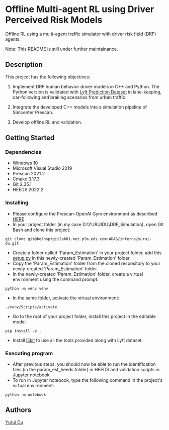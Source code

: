 # Offline Multi-agent RL using Driver Perceived Risk Models

Offline RL using a multi-agent traffic simulator with driver risk field (DRF) agents.

Note: This README is still under further maintainance.

## Description

This project has the following objectives:

1. Implement DRF human behavior driver models in C++ and Python. The Python version is validated with [Lyft Prediction Dataset](https://level-5.global/data/prediction/) in lane-keeping, car-following and braking scenarios from urban traffic.

2. Integrate the developed C++ models into a simulation pipeline of Simcenter Prescan.

3. Develop offline RL and validation.

## Getting Started

### Dependencies

* Windows 10
* Microsoft Visual Studio 2019
* Prescan 2021.2
* Cmake 3.17.3
* Git 2.35.1
* HEEDS 2022.2

### Installing

* Please configure the Prescan-OpenAI Gym environment as described [HERE](https://belnsptgitlab01.net.plm.eds.com/ADAS/mimic/prescan-gym)
* In your project folder (in my case D:\YURUIDU\DRF_Simulation), open Git Bash and clone this project:  
```
git clone git@belnsptgitlab01.net.plm.eds.com:ADAS/interns/yurui-du.git
```
* Create a folder called 'Param_Estimation' in your project folder, add this [setup.py](https://belnsptgitlab01.net.plm.eds.com/ADAS/interns/yurui-du/-/blob/master/setup.py) in this newly-created 'Param_Estimation' folder.
* Copy the 'Param_Estimation' folder from the cloned respository to your newly-created 'Param_Estimation' folder.
* In the newly-created 'Param_Estimation' folder, create a virtual environment using the command prompt:
```
python -m venv venv
```
* In the same folder, activate the virtual environment:
```
./venv/Scripts/activate
```
* Go to the root of your project folder, install this project in the editable mode:
```
pip install -e .
```
* Install [l5kit](https://woven-planet.github.io/l5kit/installation.html) to use all the tools provided along with Lyft dataset.

### Executing program

* After previous steps, you should now be able to run the identification files (in the param_est_heeds folder) in HEEDS and validation scripts in Jupyter notebook.
* To run in Jupyter notebook, type the following command in the project's virtual environment:
```
python -m notebook
```

## Authors

[Yurui Du](Y.DU-7@student.tudelft.nl)

<!-- ## License

This project is licensed under the [NAME HERE] License - see the LICENSE.md file for details

## Acknowledgments

Inspiration, code snippets, etc.
* [awesome-readme](https://github.com/matiassingers/awesome-readme)
* [PurpleBooth](https://gist.github.com/PurpleBooth/109311bb0361f32d87a2)
* [dbader](https://github.com/dbader/readme-template)
* [zenorocha](https://gist.github.com/zenorocha/4526327)
* [fvcproductions](https://gist.github.com/fvcproductions/1bfc2d4aecb01a834b46) -->